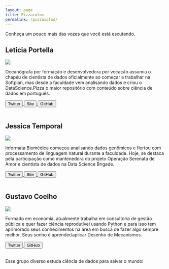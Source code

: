 ```yaml
---
layout: page
title: Pizzaiolos
permalink: /pizzaiolos/
---
```


Conheça um pouco mais das vozes que você está escutando.

<div class="row">
  <h2>Leticia Portella</h2>
  <div class="pizzaiolo-img">
    <img src="https://pbs.twimg.com/profile_images/917141735528189952/YL2gKqFJ_400x400.jpg">
  </div>
  <div class="pizzaiolo-description">
    <p>Oceanógrafa por formação e desenvolvedora por vocação assumiu o chapéu de cientista de dados oficialmente ao começar a trabalhar na Softplan, mas desde a faculdade vem analisando dados e criou o DataScience.Pizza o maior repositório com conteúdo sobre ciência de dados em português.</p>
  </div>
</div>
<div class="row social" style="width: 100%">
  <a href="https://twitter.com/leleportella">
    <button class="btn btn-twitter">Twitter</button>
  </a>
  <a href="http://leportella.com">
    <button class="btn btn-site">Site</button>
  </a>
  <a href="https://github.com/leportella/">
    <button class="btn btn-github">GitHub</button>
  </a>
</div>

<br>
<div class="row">
  <h2>Jessica Temporal</h2>
  <div class="pizzaiolo-img">
  <img src="https://pbs.twimg.com/profile_images/927004212239765506/-uSPAJyo_400x400.jpg">
  </div>
  <div class="pizzaiolo-description">
    <p>Informata Biomédica começou analisando dados genômicos e flertou com processamento de linguagem natural durante a faculdade. Hoje, se destaca pela participação como mantenedora do projeto Operação Serenata de Amor e cientista de dados na Data Science Brigade.</p>
  </div>
</div>
<div class="row social" style="width: 100%">
  <a href="https://twitter.com/jesstemporal">
    <button class="btn btn-twitter">Twitter</button>
  </a>
  <a href="http://jtemporal.com">
    <button class="btn btn-site">Site</button>
  </a>
  <a href="https://github.com/jtemporal">
    <button class="btn btn-github">GitHub</button>
  </a>
</div>

<br>
<div class="row">
  <h2>Gustavo Coelho</h2>
  <div class="pizzaiolo-img">
  <img src="https://pbs.twimg.com/profile_images/927578792419356672/Xs18O64r_400x400.jpg">
  </div>
  <div class="pizzaiolo-description">
    <p>Formado em economia, atualmente trabalha em consultoria de gestão pública e quer fazer ciência reprodutível usando Python e para isso tem aprimorado seus conhecimentos na área em busca de fazer algo sempre melhor. Seus sonho é aprender/aplicar Desenho de Mecanismos.</p>
  </div>
</div>
<div class="row social" style="width: 100%">
  <a href="https://twitter.com/gusrabbit">
    <button class="btn btn-twitter">Twitter</button>
  </a>
  <a href="https://github.com/GustavoSFCoelho">
    <button class="btn btn-github">GitHub</button>
  </a>
</div>
<br>

Esse grupo diverso estuda ciência de dados para salvar o mundo!
